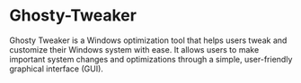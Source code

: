 # Ghosty-Tweaker
Ghosty Tweaker is a Windows optimization tool that helps users tweak and customize their Windows system with ease. It allows users to make important system changes and optimizations through a simple, user-friendly graphical interface (GUI).

